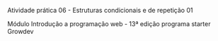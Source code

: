 Atividade prática 06 - Estruturas condicionais e de repetição 01

Módulo Introdução a programação web - 13ª edição programa starter Growdev
